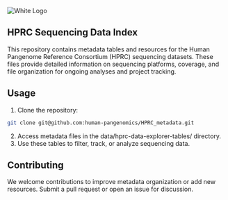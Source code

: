 ![White Logo](https://s3-us-west-2.amazonaws.com/human-pangenomics/backup/logo-proof-full.png)

## HPRC Sequencing Data Index

This repository contains metadata tables and resources for the Human Pangenome Reference Consortium (HPRC) sequencing datasets. These files provide detailed information on sequencing platforms, coverage, and file organization for ongoing analyses and project tracking.


## Usage
1. Clone the repository:
```bash
git clone git@github.com:human-pangenomics/HPRC_metadata.git
```
2. Access metadata files in the data/hprc-data-explorer-tables/ directory.
3. Use these tables to filter, track, or analyze sequencing data.


## Contributing
We welcome contributions to improve metadata organization or add new resources. Submit a pull request or open an issue for discussion.
